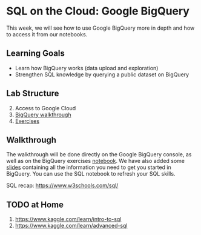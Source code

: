 # SQL on the Cloud: Google BigQuery

This week, we will see how to use Google BigQuery more in depth and how to access it from our notebooks.

## Learning Goals

* Learn how BigQuery works (data upload and exploration)
* Strengthen SQL knowledge by querying a public dataset on BigQuery

## Lab Structure

2. Access to Google Cloud
3. [BigQuery walkthrough](https://github.com/michalis0/Cloud-and-Advanced-Analytics/blob/main/02.%20BigQuery/week_02_walkthrough.pdf)
4. [Exercises](https://github.com/michalis0/Cloud-and-Advanced-Analytics/blob/main/02.%20BigQuery/week_02_exercises.ipynb)

## Walkthrough

The walkthrough will be done directly on the Google BigQuery console, as well as on the BigQuery exercises [notebook](https://github.com/michalis0/Cloud-and-Advanced-Analytics/blob/main/02.%20BigQuery/week_02_exercises.ipynb). We have also added some [slides](https://github.com/michalis0/Cloud-and-Advanced-Analytics/blob/main/02.%20BigQuery/week_02_walkthrough.pdf) containing all the information you need to get you started in BigQuery. You can use the SQL notebook to refresh your SQL skills.

SQL recap: https://www.w3schools.com/sql/

## TODO at Home
1. https://www.kaggle.com/learn/intro-to-sql
2. https://www.kaggle.com/learn/advanced-sql


